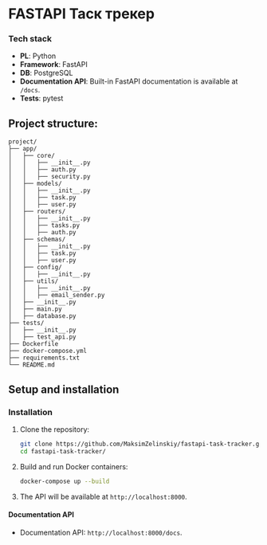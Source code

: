 # FASTAPI Таск трекер
### Tech stack

- **PL**: Python
- **Framework**: FastAPI
- **DB**: PostgreSQL
- **Documentation  API**: Built-in FastAPI documentation is available at `/docs`.
- **Tests**: pytest 

## Project structure:
```
project/
├── app/
│   ├── core/
│   │   ├── __init__.py
│   │   ├── auth.py
│   │   ├── security.py
│   ├── models/
│   │   ├── __init__.py
│   │   ├── task.py
│   │   ├── user.py
│   ├── routers/
│   │   ├── __init__.py
│   │   ├── tasks.py
│   │   ├── auth.py
│   ├── schemas/
│   │   ├── __init__.py
│   │   ├── task.py
│   │   ├── user.py
│   ├── config/
│   │   ├── __init__.py
│   ├── utils/
│   │   ├── __init__.py
│   │   ├── email_sender.py
│   ├── __init__.py
│   ├── main.py
│   ├── database.py
├── tests/
│   ├── __init__.py
│   ├── test_api.py
├── Dockerfile
├── docker-compose.yml
├── requirements.txt
└── README.md
```

## Setup and installation

### Installation
1. Clone the repository:
   ```bash
   git clone https://github.com/MaksimZelinskiy/fastapi-task-tracker.git
   cd fastapi-task-tracker/
   ```
2. Build and run Docker containers:
   ```bash
   docker-compose up --build
   ```
3. The API will be available at `http://localhost:8000`.

#### Documentation API
- Documentation API: `http://localhost:8000/docs`.



